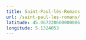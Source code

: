```yaml
---
title: Saint-Paul-lès-Romans
url: /saint-paul-les-romans/
latitude: 45.067220600000006
longitude: 5.1324053
---
```


